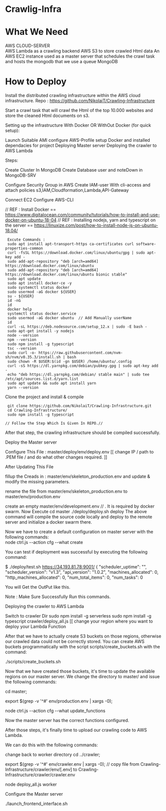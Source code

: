 # Crawlig-Infra

# What We Need

  AWS CLOUD-SERVER	
  AWS Lambda as a crawling backend
  AWS S3 to store crawled Html data
  An AWS EC2 instance used as a master server that schedules the crawl task and hosts the mongodb that we use a queue
  MongoDB
	
# How to Deploy

Install the distributed crawling infrastructure within the AWS cloud infrastructure.
Repo : https://github.com/NikolaiT/Crawling-Infrastructure

Start a crawl task that will crawl the Html of the top 10.000 websites and store the cleaned Html documents on s3.



Setting up the infrastructure With Docker OR WithOut Docker (for quick setup):

Launch Suitable AMI
configure AWS-Profile
setup Docker and installed dependacies for project
Deploying Master server
Deploying the crawler to AWS Lambda


Steps:

Create Cluster In MongoDB
Create Database user and noteDown in MongoDB-SRV


Configure Security Group in AWS
Create IAM-user With cli-access and attach policies s3,IAM,Cloudformation,Lambda,API-Gateway

Connect EC2
Configure AWS-CLI

// REF : Install Docker == https://www.digitalocean.com/community/tutorials/how-to-install-and-use-docker-on-ubuntu-18-04
// REF : Installing nodejs, yarn and typescript on the server == https://linuxize.com/post/how-to-install-node-js-on-ubuntu-18.04/

     Excute Commands : 
     sudo apt install apt-transport-https ca-certificates curl software-properties-common
     curl -fsSL https://download.docker.com/linux/ubuntu/gpg | sudo apt-key add -
     sudo add-apt-repository "deb [arch=amd64] https://download.docker.com/linux/ubuntu 
     sudo add-apt-repository "deb [arch=amd64] https://download.docker.com/linux/ubuntu bionic stable"
     sudo apt update
     sudo apt install docker-ce -y
     sudo systemctl status docker
     sudo usermod -aG docker ${USER}   
     su - ${USER}
     id -nG
     id
     docker help
     systemctl status docker.service 
     sudo usermod -aG docker ubuntu  // Add Manually userName
     id
     curl -sL https://deb.nodesource.com/setup_12.x | sudo -E bash -
     sudo apt-get install -y nodejs
     node --version
     npm --version
     sudo npm install -g typescript
     tsc --version
     sudo curl -o- https://raw.githubusercontent.com/nvm-sh/nvm/v0.35.3/install.sh | bash
     sudo chown -R $USER:$(id -gn $USER) /home/ubuntu/.config
     curl -sS https://dl.yarnpkg.com/debian/pubkey.gpg | sudo apt-key add -
     echo "deb https://dl.yarnpkg.com/debian/ stable main" | sudo tee /etc/apt/sources.list.d/yarn.list
     sudo apt update && sudo apt install yarn
     yarn --version
     

Clone the project and install & compile


     git clone https://github.com/NikolaiT/Crawling-Infrastructure.git
     cd Crawling-Infrastructure/
     sudo npm install -g typescript

	// Follow the Step Which Is Given In REPO.//

After that step, the crawling infrastructure should be compiled successfully.

Deploy the Master server

Configure This File :	master/deploy/env/deploy.env  [[ change IP / path to .PEM file / and do what other changes required. ]]

After Updating This File

fillup the Creads in : master/env/skeleton_production.env and update & modify the missing parameters.

rename the file from master/env/skeleton_production.env to master/env/production.env

create an empty master/env/development.env  // . It is required by docker swarm.
Now Execute
  cd master
  ./deploy/deploy.sh deploy
The above command will compile the source code locally and deploy to the remote server and initialize a docker swarm there.

Now we have to create a default configuration on master server with the following commands:  
  node ctrl.js --action cfg --what create
  
You can test if deployment was successful by executing the following command:

$ ./deploy/test.sh
https://34.193.81.78:9001/
{
  "scheduler_uptime": "",
  "scheduler_version": "v1.3",
  "api_version": "1.0.2",
  "machines_allocated": 0,
  "http_machines_allocated": 0,
  "num_total_items": 0,
  "num_tasks": 0

You will Get the OutPut like this.

Note : Make Sure Successfully Run this commands.


Deploying the crawler to AWS Lambda


Switch to crawler Dir
 sudo npm install -g serverless
 sudo npm install -g typescript
 crawler/deploy_all.js  [[ change your region where you want to deploy your Lambda Function

After that we have to actually create S3 buckets on those regions, otherwise our crawled data could not be correctly stored. You can create AWS buckets programmatically with the script scripts/create_buckets.sh with the command:

 ./scripts/create_buckets.sh

Now that we have created those buckets, it's time to update the available regions on our master server. We change the directory to master/ and issue the following commands:

  cd master;

  export $(grep -v '^#' env/production.env | xargs -0);

  node ctrl.js --action cfg --what update_functions

Now the master server has the correct functions configured.

After those steps, it's finally time to upload our crawling code to AWS Lambda.

We can do this with the following commands:

change back to worker directory
  cd ../crawler;

  export $(grep -v '^#' env/crawler.env | xargs -0);
   // copy file from Crawling-Infrastructure/crawler/env/[.env] to Crawling-Infrastructure/crawler/crawler.env

  node deploy_all.js worker

Configure the Master server

  ./launch_frontend_interface.sh






